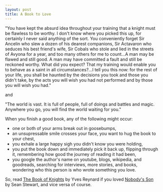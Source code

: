 ```yaml
---
layout: post
title: A Book to Love
---
```


"You have kept the absurd idea throughout your training that a knight must be flawless to be worthy. I don't know where you picked this up, for certainly I never said anything of the sort. You conveniently forget Sir Ancelin who slew a dozen of his dearest companions, Sir Actavaron who seduces his best friend's wife, Sir Cobals who stole and lied in the streets of Avyona for a year, and too many others for me to count...A man may be flawed and still good. A man may have committed a fault and still be reckoned worthy. What did you expect? That my training would enable you to behave as a saint in all circumstances?...I tell you this now: for the rest of your life, you shall be haunted by the decisions you took and those you didn't take, by the acts you will wish you had not performed and by those you will wish you had."

and 

"The world is vast. It is full of people, full of doings and battles and magic. Anywhere you go, you will find the world waiting for you."

When you finish a good book, any of the following might occur:

*  one or both of your arms break out in goosebumps,
*  an unsupressable smile crosses your face, you want to hug the book to your chest, 
*  you exhale a large happy sigh you didn't know you were holding, 
*  you put the book down and immediately pick it back up, flipping through it, remembering how good the journey of reading it had been, 
*  you google the author's name on youtube, blogs, wikipedia, and goodreads, searching for interviews, more stories, and books, wondering who this person is who wrote something you love. 

So, read [The Book of Knights](https://www.goodreads.com/book/show/1583772.The_Book_of_Knights) by Yves Reynard if you loved [Nobody's Son](https://www.goodreads.com/book/show/602467.Nobody_s_Son) by Sean Stewart, and vice versa of course.
